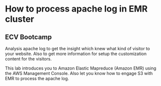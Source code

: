 # How to process apache log in EMR cluster
## ECV Bootcamp

Analysis apache log to get the insight which knew what kind of visitor to your website. Also to get more information for setup the customization content for the visitors.

This lab introduces you to Amazon Elastic Mapreduce (Amazon EMR) using the AWS Management Console. Also let you know how to engage S3 with EMR to process the apache log.
